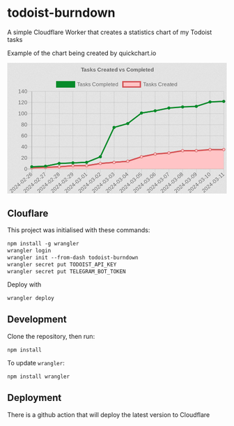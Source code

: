 # todoist-burndown

A simple Cloudflare Worker that creates a statistics chart of my Todoist tasks

Example of the chart being created by quickchart.io

![todoist chart](docs/image.png)


## Clouflare

This project was initialised with these commands:

```shell
npm install -g wrangler
wrangler login
wrangler init --from-dash todoist-burndown
wrangler secret put TODOIST_API_KEY
wrangler secret put TELEGRAM_BOT_TOKEN
```

Deploy with
```shell
wrangler deploy
```

## Development

Clone the repository, then run:
```shell
npm install
```

To update `wrangler`:
```shell
npm install wrangler
```


## Deployment

There is a github action that will deploy the latest version to Cloudflare